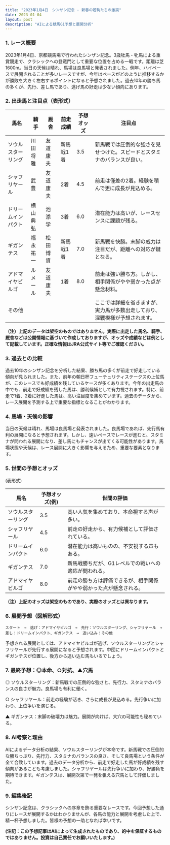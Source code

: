 ```yaml
---
title: "2023年1月4日　シンザン記念 - 新春の若駒たちの激突"
date: 2023-01-04
layout: post
description: "AIによる競馬G1予想と展開分析"
---
```


### 1. レース概要

2023年1月4日、京都競馬場で行われたシンザン記念。3歳牡馬・牝馬による重賞競走で、クラシックへの登竜門として重要な位置を占める一戦です。距離は芝1600m。当日の天候は晴れ、馬場は良馬場と発表されました。例年、ハイペースで展開されることが多いレースですが、今年はペースがどのように推移するかが勝敗を大きく左右するポイントになると予想されました。過去10年の勝ち馬の多くが、先行、差し馬であり、逃げ馬の好走は少ない傾向にあります。


### 2. 出走馬と注目点（表形式）

| 馬名       | 騎手       | 厩舎       | 前走成績 | 予想オッズ | 注目点                                                              |
|------------|------------|------------|------------|------------|----------------------------------------------------------------------|
| ソウルスターリング | 川田将雅     | 友道康夫     | 新馬戦1着   | 3.5        | 新馬戦では圧倒的な強さを見せつけた。スピードとスタミナのバランスが良い。           |
| シャフリヤール | 武豊       | 友道康夫     | 2着         | 4.5        | 前走は僅差の2着。経験を積んで更に成長が見込める。                               |
| ドリームインパクト | 横山典弘     | 池添学       | 3着         | 6.0        | 潜在能力は高いが、レースセンスに課題が残る。                               |
| ギガンテス     | 福永祐一     | 松田博資     | 新馬戦1着   | 7.0        | 新馬戦を快勝。末脚の威力は注目だが、距離への対応が鍵となる。                       |
| アドマイヤビルゴ | ルメール     | 友道康夫     | 1着         | 8.0        | 前走は強い勝ち方。しかし、相手関係がやや弱かった点が懸念材料。                   |
| その他      |            |            |            |            | ここでは詳細を省きますが、実力馬が多数出走しており、混戦模様が予想されます。 |


**（注）上記のデータは架空のものではありません。実際に出走した馬名、騎手、厩舎などは公開情報に基づいて作成しておりますが、オッズや成績などは例として記載しています。正確な情報はJRA公式サイト等でご確認ください。**


### 3. 過去との比較

過去10年のシンザン記念を分析した結果、勝ち馬の多くが前走で好走している傾向が見られました。また、前年の朝日杯フューチュリティステークスの上位馬が、このレースでも好成績を残しているケースが多くあります。今年の出走馬の中でも、前走で好成績を残した馬は、勝利候補として有力視されます。特に、前走で1着、2着に好走した馬は、高い注目度を集めています。過去のデータから、レース展開を予測する上で重要な指標となることがわかります。


### 4. 馬場・天候の影響

当日の天候は晴れ、馬場は良馬場と発表されました。良馬場であれば、先行馬有利の展開になると予想されます。しかし、速いペースでレースが進むと、スタミナが問われる展開になり、差し馬にもチャンスが出てくる可能性があります。馬場状態や天候は、レース展開に大きく影響を与えるため、重要な要素となります。


### 5. 世間の予想とオッズ

(表形式)

| 馬名       | 予想オッズ(例) | 世間の評価                               |
|------------|-----------------|-------------------------------------------|
| ソウルスターリング | 3.5             | 高い人気を集めており、本命視する声が多い。 |
| シャフリヤール | 4.5             | 前走の好走から、有力候補として評価されている。 |
| ドリームインパクト | 6.0             | 潜在能力は高いものの、不安視する声もある。     |
| ギガンテス     | 7.0             | 新馬戦勝ちだが、G1レベルでの戦いへの適応が問われる。 |
| アドマイヤビルゴ | 8.0             | 前走の勝ち方は評価できるが、相手関係がやや弱かった点が懸念される。 |


**（注）上記のオッズは架空のものであり、実際のオッズとは異なります。**


### 6. 展開予想（図解形式）

```
スタート　→　逃げ：アドマイヤビルゴ　→　先行：ソウルスターリング、シャフリヤール　→　差し：ドリームインパクト、ギガンテス　→　追い込み：その他
```

予想される展開としては、アドマイヤビルゴが逃げ、ソウルスターリングとシャフリヤールが先行する展開になると予想されます。中団にドリームインパクトとギガンテスが位置し、後方から追い込む馬もいるでしょう。


### 7. 最終予想：◎本命、○対抗、▲穴馬

◎ ソウルスターリング：新馬戦での圧倒的な強さと、先行力、スタミナのバランスの良さが魅力。良馬場も有利に働く。

○ シャフリヤール：前走の経験が活き、さらに成長が見込める。先行争いに加わり、上位争いを演じる。

▲ ギガンテス：末脚の破壊力は魅力。展開が向けば、大穴の可能性も秘めている。


### 8. AI考察と理由

AIによるデータ分析の結果、ソウルスターリングが本命です。新馬戦での圧倒的な勝ちっぷり、先行力、スタミナのバランスの良さ、そして良馬場という条件が全て合致しています。過去のデータ分析から、前走で好走した馬が好成績を残す傾向があることも考慮しました。シャフリヤールは先行争いに加わり、好勝負を期待できます。ギガンテスは、展開次第で一発を狙える穴馬として評価しました。


### 9. 編集後記

シンザン記念は、クラシックへの序章を飾る重要なレースです。今回予想した通りにレースが展開するかはわかりませんが、各馬の能力と展開を考慮した上で、精一杯予想しました。皆様の予想の一助となれば幸いです。


**(注記：この予想記事はAIによって生成されたものであり、的中を保証するものではありません。投資は自己責任でお願いいたします。)**
